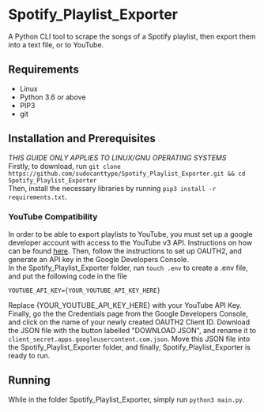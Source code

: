 # Spotify_Playlist_Exporter
A Python CLI tool to scrape the songs of a Spotify playlist, then export them into a text file, or to YouTube. 

## Requirements
- Linux
- Python 3.6 or above
- PIP3
- git

## Installation and Prerequisites
*THIS GUIDE ONLY APPLIES TO LINUX/GNU OPERATING SYSTEMS*
<br>
Firstly, to download, run `git clone https://github.com/sudocanttype/Spotify_Playlist_Exporter.git && cd Spotify_Playlist_Exporter`
<br>
Then, install the necessary libraries by running `pip3 install -r requirements.txt`.
### YouTube Compatibility
In order to be able to export playlists to YouTube, you must set up a google developer account with access to the YouTube v3 API. Instructions on how can be found [here](https://developers.google.com/youtube/v3/getting-started#before-you-start). Then, follow the instructions to set up OAUTH2, and generate an API key in the Google Developers Console. 
<br>
In the Spotify_Playlist_Exporter folder, run `touch .env` to create a .env file, and put the following code in the file
```
YOUTUBE_API_KEY={YOUR_YOUTUBE_API_KEY_HERE}
```
Replace {YOUR_YOUTUBE_API_KEY_HERE} with your YouTube API Key.
<br>
Finally, go the the Credentials page from the Google Developers Console, and click on the name of your newly created OAUTH2 Client ID. Download the JSON file with the button labelled "DOWNLOAD JSON", and rename it to `client_secret.apps.googleusercontent.com.json`. Move this JSON file into the Spotify_Playlist_Exporter folder, and finally, Spotify_Playlist_Exporter is ready to run. 

## Running
While in the folder Spotify_Playlist_Exporter, simply run `python3 main.py`.


